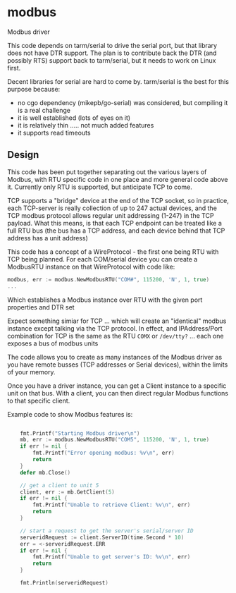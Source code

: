 # modbus
Modbus driver

This code depends on tarm/serial to drive the serial port, but that library does not have DTR support.
The plan is to contribute back the DTR (and possibly RTS) support back to tarm/serial, but it needs to work
on Linux first.

Decent libraries for serial are hard to come by. tarm/serial is the best for this purpose because:

- no cgo dependency (mikepb/go-serial) was considered, but compiling it is a real challenge
- it is well established (lots of eyes on it)
- it is relatively thin ..... not much added features
- it supports read timeouts

## Design

This code has been put together separating out the various layers of Modbus, with RTU specific code in one
place and more general code above it. Currently only RTU is supported, but anticipate TCP to come.

TCP supports a "bridge" device at the end of the TCP socket, so in practice, each TCP-server is really collection
of up to 247 actual devices, and the TCP modbus protocol allows regular unit addressing (1-247) in the TCP payload.
What this means, is that each TCP endpoint can be treated like a full RTU bus (the bus has a TCP address, and each
device behind that TCP address has a unit address)

This code has a concept of a WireProtocol - the first one being RTU with TCP being planned. For each COM/serial device
you can create a ModbusRTU instance on that WireProtocol with code like:

```go
modbus, err := modbus.NewModbusRTU("COM#", 115200, 'N', 1, true)
...
```

Which establishes a Modbus instance over RTU with the given port properties and DTR set

Expect something simiar for TCP ... which will create an "identical" modbus instance except talking via the TCP protocol.
In effect, and IPAddress/Port combination for TCP is the same as the RTU `COMX` or `/dev/tty?` ... each one exposes a bus
of modbus units

The code allows you to create as many instances of the Modbus driver as you have remote busses (TCP addresses or Serial
devices), within the limits of your memory.

Once you have a driver instance, you can get a Client instance to a specific unit on that bus. With a client, you can
then direct regular Modbus functions to that specific client.

Example code to show Modbus features is:

```go

	fmt.Printf("Starting Modbus driver\n")
	mb, err := modbus.NewModbusRTU("COM5", 115200, 'N', 1, true)
	if err != nil {
		fmt.Printf("Error opening modbus: %v\n", err)
		return
	}
	defer mb.Close()

    // get a client to unit 5
	client, err := mb.GetClient(5)
	if err != nil {
		fmt.Printf("Unable to retrieve Client: %v\n", err)
		return
	}

    // start a request to get the server's serial/server ID
    serveridRequest := client.ServerID(time.Second * 10)
    err = <-serveridRequest.ERR
    if err != nil {
        fmt.Printf("Unable to get server's ID: %v\n", err)
        return
    }

    fmt.Println(serveridRequest)
```